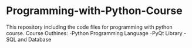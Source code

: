 # Programming-with-Python-Course
This repository including the code files for programming with python course.
Course Outhines:
-Python Programming Language 
-PyQt Library
-SQL and Database
